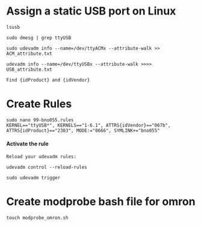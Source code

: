 # Assign a static USB port on Linux

    lsusb

    sudo dmesg | grep ttyUSB

    sudo udevadm info --name=/dev/ttyACMx --attribute-walk >> ACM_attribute.txt

    udevadm info --name=/dev/ttyUSBx --attribute-walk >>>> USB_attribute.txt

    Find {idProduct} and {idVendor}

# Create Rules

    sudo nano 99-bno055.rules
    KERNEL=="ttyUSB*", KERNELS=="1-6.1", ATTRS{idVendor}=="067b", ATTRS{idProduct}=="2303", MODE:="0666", SYMLINK+="bno055"

#### Activate the rule

    Reload your udevadm rules:

    udevadm control --reload-rules

    sudo udevadm trigger

# Create modprobe bash file for omron

    touch modprobe_omron.sh